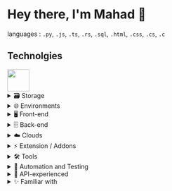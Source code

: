 # Hey there, I'm Mahad :wave:

<!-- I am self-taught software enginner -->

languages : `.py`, `.js`, `.ts`, `.rs`, `.sql`, `.html`, `.css`, `.cs`, `.c`

 <link rel="stylesheet" href="https://cdn.jsdelivr.net/gh/devicons/devicon@v2.15.1/devicon.min.css">

## Technolgies

 <img style="height:50px" src="https://cdn.jsdelivr.net/gh/devicons/devicon/icons/python/python-original.svg" />

<details><summary>🗃️ Storage</summary>
 <img style="height:50px" src="https://cdn.jsdelivr.net/gh/devicons/devicon/icons/mongodb/mongodb-original-wordmark.svg" />
 <img style="height:50px" src="https://cdn.jsdelivr.net/gh/devicons/devicon/icons/postgresql/postgresql-original.svg" />
 <img style="height:50px" src="https://cdn.jsdelivr.net/gh/devicons/devicon/icons/mysql/mysql-original.svg" />
 <img style="height:50px" src="https://cdn.jsdelivr.net/gh/devicons/devicon/icons/microsoftsqlserver/microsoftsqlserver-plain.svg" />
 <img style="height:50px" src="https://cdn.jsdelivr.net/gh/devicons/devicon/icons/sqlite/sqlite-original.svg" />
</details>

<details><summary>🌐 Environments</summary>
 <img style="height:50px"src="https://cdn.jsdelivr.net/gh/devicons/devicon/icons/linux/linux-original.svg" />
 <img style="height:50px" src="https://cdn.jsdelivr.net/gh/devicons/devicon/icons/windows8/windows8-original.svg" />
 <img style="height:50px" src="https://cdn.jsdelivr.net/gh/devicons/devicon/icons/apple/apple-original.svg" />
 <!-- <br> -->
 <img style="height:50px" src="https://cdn.jsdelivr.net/gh/devicons/devicon/icons/vscode/vscode-original.svg" />
 <img style="height:50px" src="https://cdn.jsdelivr.net/gh/devicons/devicon/icons/atom/atom-original.svg" />
 <img style="height:50px" src="https://cdn.jsdelivr.net/gh/devicons/devicon/icons/jupyter/jupyter-original-wordmark.svg" />
 <img style="height:50px" src="https://cdn.jsdelivr.net/gh/devicons/devicon/icons/vim/vim-original.svg" />
</details>

<details><summary>🖥️ Front-end</summary>
 <img style="height:50px" src="https://cdn.jsdelivr.net/gh/devicons/devicon/icons/html5/html5-original.svg" />
 <img style="height:50px" src="https://cdn.jsdelivr.net/gh/devicons/devicon/icons/css3/css3-original.svg" />
 <img style="height:50px" src="https://cdn.jsdelivr.net/gh/devicons/devicon/icons/javascript/javascript-original.svg" />
 <img style="height:50px" src="https://cdn.jsdelivr.net/gh/devicons/devicon/icons/react/react-original.svg" />
 <img style="height:50px" src="https://cdn.jsdelivr.net/gh/devicons/devicon/icons/nextjs/nextjs-original.svg" />
 <img style="height:50px" src="https://cdn.jsdelivr.net/gh/devicons/devicon@latest/icons/tailwindcss/tailwindcss-original.svg" />
 <img style="height:50px" src="https://ui.shadcn.com/apple-touch-icon.png" />
 <img style="height:50px" src="https://cdn.jsdelivr.net/gh/devicons/devicon/icons/bootstrap/bootstrap-original.svg" />
</details>

<details><summary>🗄️ Back-end</summary>
 <img style="height:50px" src="https://cdn.jsdelivr.net/gh/devicons/devicon/icons/django/django-plain.svg" />
 <img style="height:50px" src="https://cdn.jsdelivr.net/gh/devicons/devicon/icons/flask/flask-original.svg" />
 <img style="height:50px" src="https://cdn.jsdelivr.net/gh/devicons/devicon/icons/fastapi/fastapi-original.svg" />
 <img style="height:50px" src="https://cdn.jsdelivr.net/gh/devicons/devicon@latest/icons/nodejs/nodejs-original-wordmark.svg" />
 <img style="height:50px" src="https://cdn.jsdelivr.net/gh/devicons/devicon@latest/icons/express/express-original-wordmark.svg" />
</details>

<details><summary>☁️ Clouds</summary>
 <img style="height:50px" src="https://cdn.jsdelivr.net/gh/devicons/devicon/icons/digitalocean/digitalocean-original.svg" />
 <img style="height:50px" src="https://railway.app/brand/logo-light.png" />
 <img style="height:50px" src="https://cdn.jsdelivr.net/gh/devicons/devicon/icons/heroku/heroku-original.svg" />
 <img style="height:50px" src="https://upload.wikimedia.org/wikipedia/commons/thumb/b/bc/Amazon-S3-Logo.svg/201px-Amazon-S3-Logo.svg.png" />
 <img style="height:50px" src="https://cdn.jsdelivr.net/gh/devicons/devicon@latest/icons/vercel/vercel-original-wordmark.svg" />
 <img style="height:50px" src="https://cdn.jsdelivr.net/gh/devicons/devicon@latest/icons/netlify/netlify-original-wordmark.svg" />
</details>

<details><summary>⚡ Extension / Addons</summary>
 <img style="height:50px" src="https://cdn.jsdelivr.net/gh/devicons/devicon@latest/icons/vscode/vscode-original.svg" />
 <img style="height:50px" src="https://cdn.jsdelivr.net/gh/devicons/devicon@latest/icons/chrome/chrome-original.svg" />
 <img style="height:50px" src="https://cdn.jsdelivr.net/gh/devicons/devicon/icons/firefox/firefox-original.svg" />
</details>

<details><summary>🛠️ Tools</summary>
 <img style="height:50px" src="https://cdn.jsdelivr.net/gh/devicons/devicon/icons/git/git-original.svg" />
 <img style="height:50px" src="https://cdn.jsdelivr.net/gh/devicons/devicon/icons/github/github-original.svg" />
 <img style="height:50px" style="height:50px" src="https://cdn.jsdelivr.net/gh/devicons/devicon/icons/bash/bash-original.svg" />
</details>

<details><summary>🦾 Automation and Testing</summary>
 <img style="height:50px" src="https://cdn.jsdelivr.net/gh/devicons/devicon/icons/selenium/selenium-original.svg" />
 <img style="height:50px" src="https://seeklogo.com/images/S/selenium-logo-A1B53CEFB0-seeklogo.com.png" />
 <img style="height:50px" src="https://cdn.jsdelivr.net/gh/devicons/devicon@latest/icons/pytest/pytest-original-wordmark.svg" />
</details>

<details><summary>🔗 API-experienced</summary>
 <img style="height:50px" src="https://www.youtube.com/s/desktop/afaf5292/img/favicon_96x96.png" />
 <img style="height:50px" src="https://cdn.shopify.com/shopifycloud/brochure/assets/brand-assets/shopify-logo-shopping-bag-full-color-66166b2e55d67988b56b4bd28b63c271e2b9713358cb723070a92bde17ad7d63.svg" />
 <img style="height:50px" src="https://images.ctfassets.net/fzn2n1nzq965/2EOOpI2mMZgHYBlbO44zWV/5a6c5d37402652c80567ec942c733a43/favicon.png?w=180&h=180" />
 <img style="height:50px" src="https://laz-img-cdn.alicdn.com/imgextra/i1/O1CN01V8uEDV1jdZ9U2wL90_!!6000000004571-73-tps-64-64.ico" />
 <img style="height:50px" src="https://seeklogo.com/images/Q/quickbooks-logo-A536B7891E-seeklogo.com.png" />
 <img style="height:50px" src="https://seeklogo.com/images/A/airtable-logo-DD64B060DA-seeklogo.com.png" />
</details>

<details><summary>✨ Familiar with</summary>
 <img style="height:50px" src="https://cdn.oaistatic.com/_next/static/media/apple-touch-icon.82af6fe1.png" />
 <img style="height:50px" src="https://www.gstatic.com/lamda/images/favicon_v1_150160cddff7f294ce30.svg" title="Bard" />
 <img style="height:50px" src="https://cdn.jsdelivr.net/gh/devicons/devicon/icons/kaggle/kaggle-original.svg" />
 <img style="height:50px" src="https://cdn.jsdelivr.net/gh/devicons/devicon/icons/markdown/markdown-original.svg" />
 <img style="height:50px" src="https://cdn.jsdelivr.net/gh/devicons/devicon/icons/c/c-original.svg" />
 <img style="height:50px" src="https://cdn.jsdelivr.net/gh/devicons/devicon/icons/csharp/csharp-original.svg" />
 <img style="height:50px" src="https://cdn.jsdelivr.net/gh/devicons/devicon/icons/dotnetcore/dotnetcore-original.svg" />
 <img style="height:50px" src="https://cdn.jsdelivr.net/gh/devicons/devicon/icons/photoshop/photoshop-plain.svg" />
 <img style="height:50px" src="https://cdn.jsdelivr.net/gh/devicons/devicon/icons/google/google-original.svg" />
</details>
